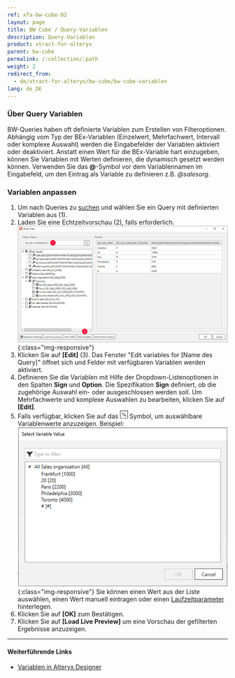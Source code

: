 ```yaml
---
ref: xfa-bw-cube-02
layout: page
title: BW Cube / Query-Variablen
description: Query-Variablen
product: xtract-for-alteryx
parent: bw-cube
permalink: /:collection/:path
weight: 2
redirect_from:
  - de/xtract-for-alteryx/bw-cube/bw-cube-variablen
lang: de_DE
---
```


### Über Query Variablen
BW-Queries haben oft definierte Variablen zum Erstellen von Filteroptionen. Abhängig vom Typ der BEx-Variablen (Einzelwert, Mehrfachwert, Intervall oder komplexe Auswahl) werden die Eingabefelder der Variablen aktiviert oder deaktiviert.
Anstatt einen Wert für die BEx-Variable hart einzugeben, können Sie Variablen mit Werten definieren, die dynamisch gesetzt werden können.
Verwenden Sie das **@**-Symbol vor dem Variablennamen im Eingabefeld, um den Eintrag als Variable zu definieren z.B.  *@salesorg*. 

### Variablen anpassen
1. Um nach Queries zu [suchen](./eine-bw-cube-quelle-definieren) und wählen Sie ein Query mit definierten Variablen aus (1).
2. Laden Sie eine Echtzeitvorschau (2), falls erforderlich. 
![Edit Variables Button](/img/content/xfa/xfa_variables.png){:class="img-responsive"}
3. Klicken Sie auf **[Edit]** (3). Das Fenster "Edit variables for [Name des Query]" öffnet sich und Felder mit verfügbaren Variablen werden aktiviert.
4. Definieren Sie die Variablen mit Hilfe der Dropdown-Listenoptionen in den Spalten **Sign** und **Option**. 
Die Spezifikation **Sign** definiert, ob die zugehörige Auswahl ein- oder ausgeschlossen werden soll.
Um Mehrfachwerte und komplexe Auswahlen zu bearbeiten, klicken Sie auf **[Edit]**.
5. Falls verfügbar, klicken Sie auf das ![magnifying-glass](/img/content/icons/magnifying-glass.png) Symbol, um auswählbare Variablenwerte anzuzeigen. Beispiel:<br>
![Edit Variables](/img/content/xfa/xfa_query_var.png){:class="img-responsive"}
Sie können einen Wert aus der Liste auswählen, einen Wert manuell eintragen oder einen [Laufzeitparameter](./edit-runtime-parameters) hinterlegen.
6. Klicken Sie auf **[OK]** zum Bestätigen. 
7. Klicken Sie auf **[Load Live Preview]** um eine Vorschau der gefilterten Ergebnisse anzuzeigen.


*****
#### Weiterführende Links
- [Variablen in Alteryx Designer](https://help.alteryx.com/10.6/Reference/Variables.htm)
